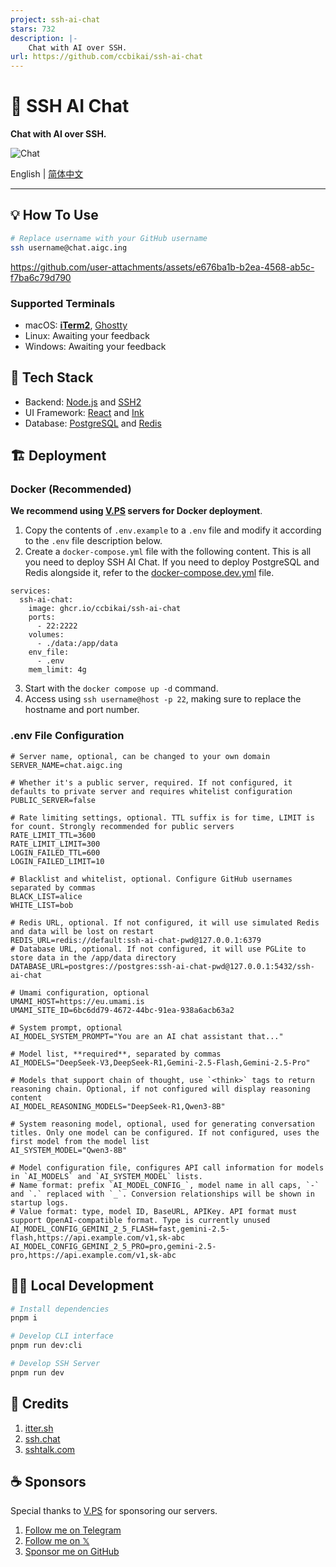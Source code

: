 ```yaml
---
project: ssh-ai-chat
stars: 732
description: |-
    Chat with AI over SSH.
url: https://github.com/ccbikai/ssh-ai-chat
---
```


# 🤖 SSH AI Chat

**Chat with AI over SSH.**

![Chat](./images/chat.png)

English | [简体中文](./README.zh-CN.md)

---

## 💡 How To Use

```sh
# Replace username with your GitHub username
ssh username@chat.aigc.ing
```

https://github.com/user-attachments/assets/e676ba1b-b2ea-4568-ab5c-f7ba6c79d790

### Supported Terminals

- macOS: **[iTerm2](https://iterm2.com/)**, [Ghostty](https://ghostty.org/)
- Linux: Awaiting your feedback
- Windows: Awaiting your feedback

## 🧱 Tech Stack

- Backend: [Node.js](https://nodejs.org/) and [SSH2](https://github.com/mscdex/ssh2)
- UI Framework: [React](https://github.com/facebook/react) and [Ink](https://github.com/vadimdemedes/ink)
- Database: [PostgreSQL](https://www.postgresql.org/) and [Redis](https://redis.io/)

## 🏗️ Deployment

### Docker (Recommended)

**We recommend using [V.PS](https://404.li/vps) servers for Docker deployment**.

1. Copy the contents of `.env.example` to a `.env` file and modify it according to the `.env` file description below.
2. Create a `docker-compose.yml` file with the following content. This is all you need to deploy SSH AI Chat. If you need to deploy PostgreSQL and Redis alongside it, refer to the [docker-compose.dev.yml](./docker-compose.dev.yml) file.

```docker
services:
  ssh-ai-chat:
    image: ghcr.io/ccbikai/ssh-ai-chat
    ports:
      - 22:2222
    volumes:
      - ./data:/app/data
    env_file:
      - .env
    mem_limit: 4g
```

3. Start with the `docker compose up -d` command.
4. Access using `ssh username@host -p 22`, making sure to replace the hostname and port number.

### .env File Configuration

```env
# Server name, optional, can be changed to your own domain
SERVER_NAME=chat.aigc.ing

# Whether it's a public server, required. If not configured, it defaults to private server and requires whitelist configuration
PUBLIC_SERVER=false

# Rate limiting settings, optional. TTL suffix is for time, LIMIT is for count. Strongly recommended for public servers
RATE_LIMIT_TTL=3600
RATE_LIMIT_LIMIT=300
LOGIN_FAILED_TTL=600
LOGIN_FAILED_LIMIT=10

# Blacklist and whitelist, optional. Configure GitHub usernames separated by commas
BLACK_LIST=alice
WHITE_LIST=bob

# Redis URL, optional. If not configured, it will use simulated Redis and data will be lost on restart
REDIS_URL=redis://default:ssh-ai-chat-pwd@127.0.0.1:6379
# Database URL, optional. If not configured, it will use PGLite to store data in the /app/data directory
DATABASE_URL=postgres://postgres:ssh-ai-chat-pwd@127.0.0.1:5432/ssh-ai-chat

# Umami configuration, optional
UMAMI_HOST=https://eu.umami.is
UMAMI_SITE_ID=6bc6dd79-4672-44bc-91ea-938a6acb63a2

# System prompt, optional
AI_MODEL_SYSTEM_PROMPT="You are an AI chat assistant that..."

# Model list, **required**, separated by commas
AI_MODELS="DeepSeek-V3,DeepSeek-R1,Gemini-2.5-Flash,Gemini-2.5-Pro"

# Models that support chain of thought, use `<think>` tags to return reasoning chain. Optional, if not configured will display reasoning content
AI_MODEL_REASONING_MODELS="DeepSeek-R1,Qwen3-8B"

# System reasoning model, optional, used for generating conversation titles. Only one model can be configured. If not configured, uses the first model from the model list
AI_SYSTEM_MODEL="Qwen3-8B"

# Model configuration file, configures API call information for models in `AI_MODELS` and `AI_SYSTEM_MODEL` lists.
# Name format: prefix `AI_MODEL_CONFIG_`, model name in all caps, `-` and `.` replaced with `_`. Conversion relationships will be shown in startup logs.
# Value format: type, model ID, BaseURL, APIKey. API format must support OpenAI-compatible format. Type is currently unused
AI_MODEL_CONFIG_GEMINI_2_5_FLASH=fast,gemini-2.5-flash,https://api.example.com/v1,sk-abc
AI_MODEL_CONFIG_GEMINI_2_5_PRO=pro,gemini-2.5-pro,https://api.example.com/v1,sk-abc
```

## 👨‍💻 Local Development

```sh
# Install dependencies
pnpm i

# Develop CLI interface
pnpm run dev:cli

# Develop SSH Server
pnpm run dev
```

## 💖 Credits

1. [itter.sh](https://www.itter.sh/)
2. [ssh.chat](https://github.com/shazow/ssh-chat)
3. [sshtalk.com](https://github.com/akazwz/sshtalk)

## ☕ Sponsors

Special thanks to [V.PS](https://404.li/vps) for sponsoring our servers.

1. [Follow me on Telegram](https://t.me/miantiao_me)
2. [Follow me on 𝕏](https://404.li/kai)
3. [Sponsor me on GitHub](https://github.com/sponsors/ccbikai)

